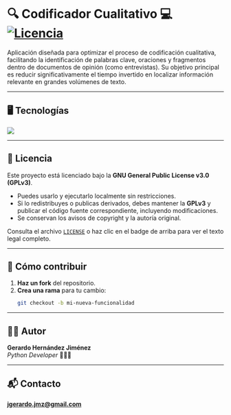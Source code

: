 # 🔍 Codificador Cualitativo 💻  [![Licencia](https://img.shields.io/badge/Licencia-GPLv3-blue.svg)](https://www.gnu.org/licenses/gpl-3.0.html) 

Aplicación diseñada para optimizar el proceso de codificación cualitativa, facilitando la identificación de palabras clave, oraciones y fragmentos dentro de documentos de opinión (como entrevistas). Su objetivo principal es reducir significativamente el tiempo invertido en localizar información relevante en grandes volúmenes de texto.

---

## 🖥️ Tecnologías

[![](https://skillicons.dev/icons?i=py,vscode,git,github)](https://skillicons.dev)

---

## 📜 Licencia 

Este proyecto está licenciado bajo la **GNU General Public License v3.0 (GPLv3)**.  
- Puedes usarlo y ejecutarlo localmente sin restricciones.
- Si lo redistribuyes o publicas derivados, debes mantener la **GPLv3** y publicar el código fuente correspondiente, incluyendo modificaciones.
- Se conservan los avisos de copyright y la autoría original.

Consulta el archivo [`LICENSE`](./LICENSE) o haz clic en el badge de arriba para ver el texto legal completo.

---
## 🤝 Cómo contribuir
1. **Haz un fork** del repositorio.
2. **Crea una rama** para tu cambio:
   ```bash
   git checkout -b mi-nueva-funcionalidad

---

## 👨‍💻 Autor

**Gerardo Hernández Jiménez**  
*Python Developer* 🧑‍💻🐍

---

## 📬 Contacto
**jgerardo.jmz@gmail.com**
